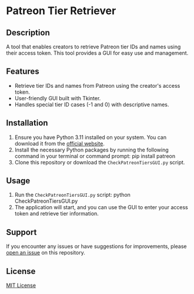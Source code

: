 # Patreon Tier Retriever

## Description

A tool that enables creators to retrieve Patreon tier IDs and names using their access token. This tool provides a GUI for easy use and management.

## Features

- Retrieve tier IDs and names from Patreon using the creator's access token.
- User-friendly GUI built with Tkinter.
- Handles special tier ID cases (-1 and 0) with descriptive names.

## Installation

1. Ensure you have Python 3.11 installed on your system. You can download it from the [official website](https://www.python.org/).
2. Install the necessary Python packages by running the following command in your terminal or command prompt: pip install patreon
3. Clone this repository or download the `CheckPatreonTiersGUI.py` script.

## Usage

1. Run the `CheckPatreonTiersGUI.py` script: python CheckPatreonTiersGUI.py
2. The application will start, and you can use the GUI to enter your access token and retrieve tier information.

## Support

If you encounter any issues or have suggestions for improvements, please [open an issue](https://github.com/MSCreativeTech/PatreonTierRetriever/issues) on this repository.

## License

[MIT License](LICENSE)



